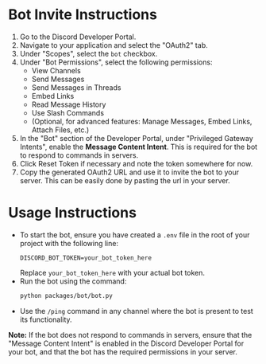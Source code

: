 # Bot Invite Instructions
1. Go to the Discord Developer Portal.
2. Navigate to your application and select the "OAuth2" tab.
3. Under "Scopes", select the `bot` checkbox.
4. Under "Bot Permissions", select the following permissions:
   - View Channels
   - Send Messages
   - Send Messages in Threads
   - Embed Links
   - Read Message History
   - Use Slash Commands
   - (Optional, for advanced features: Manage Messages, Embed Links, Attach Files, etc.)
5. In the "Bot" section of the Developer Portal, under "Privileged Gateway Intents", enable the **Message Content Intent**. This is required for the bot to respond to commands in servers.
6. Click Reset Token if necessary and note the token somewhere for now.
7. Copy the generated OAuth2 URL and use it to invite the bot to your server. This can be easily done by pasting the url in your server.

# Usage Instructions
- To start the bot, ensure you have created a `.env` file in the root of your project with the following line:
  ```
  DISCORD_BOT_TOKEN=your_bot_token_here
  ```
  Replace `your_bot_token_here` with your actual bot token.
- Run the bot using the command:
  ```bash
  python packages/bot/bot.py
  ```
- Use the `/ping` command in any channel where the bot is present to test its functionality.

**Note:**
If the bot does not respond to commands in servers, ensure that the "Message Content Intent" is enabled in the Discord Developer Portal for your bot, and that the bot has the required permissions in your server.
